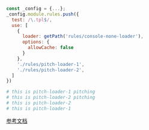 

```javascript
const _config = {...};
_config.module.rules.push({
  test: /\.tpl$/,
  use: [
    {
      loader: getPath('rules/console-none-loader'),
      options: {
        allowCache: false
      }
    },
    './rules/pitch-loader-1',
    './rules/pitch-loader-2',
  ]
})
```
```bash
# this is pitch-loader-1 pitching
# this is pitch-loader-2 pitching
# this is pitch-loader-2
# this is pitch-loader-1
```

[参考文档](https://zhuanlan.zhihu.com/p/375626250)
